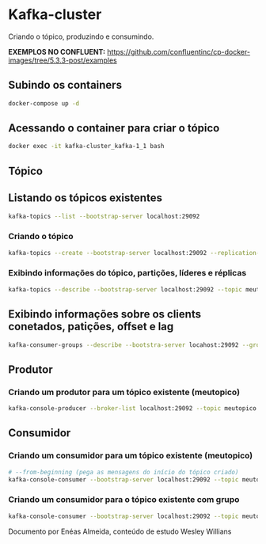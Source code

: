 # Kafka-cluster

Criando o tópico, produzindo e consumindo.

**EXEMPLOS NO CONFLUENT:** https://github.com/confluentinc/cp-docker-images/tree/5.3.3-post/examples

## Subindo os containers

```bash
docker-compose up -d
```

## Acessando o container para criar o tópico

```bash
docker exec -it kafka-cluster_kafka-1_1 bash
```

## Tópico

## Listando os tópicos existentes

```bash
kafka-topics --list --bootstrap-server localhost:29092
```

### Criando o tópico

```bash
kafka-topics --create --bootstrap-server localhost:29092 --replication-factor 3 --partitions 3 --topic meutopico
```

### Exibindo informações do tópico, partições, líderes e réplicas

```bash
kafka-topics --describe --bootstrap-server localhost:29092 --topic meutopico
```

## Exibindo informações sobre os clients conetados, patições, offset e lag

```bash
kafka-consumer-groups --describe --bootstra-server locahost:29092 --group consumerApi
```

## Produtor

### Criando um produtor para um tópico existente (meutopico)

```bash
kafka-console-producer --broker-list localhost:29092 --topic meutopico
```

## Consumidor

### Criando um consumidor para um tópico existente (meutopico)

```bash
# --from-beginning (pega as mensagens do início do tópico criado)
kafka-console-consumer --bootstrap-server localhost:29092 --topic meutopico
```

### Criando um consumidor para o tópico existente com grupo

```bash
kafka-console-consumer --bootstrap-server localhost:29092 --topic meutopico --group consumerApi
```

Documento por Enéas Almeida, conteúdo de estudo Wesley Willians
